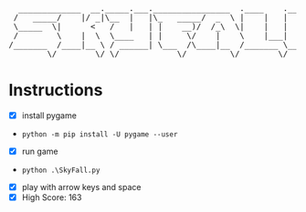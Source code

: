 <pre>  _____________  __._____.___.________________  .____    .____     
 /   _____/    |/ _|\__  |   |\_   _____/  _  \ |    |   |    |    
 \_____  \|      <   /   |   | |    __)/  /_\  \|    |   |    |    
 /        \    |  \  \____   | |     \/    |    \    |___|    |___ 
/_______  /____|__ \ / ______| \___  /\____|__  /_______ \_______ \
        \/        \/ \/            \/         \/        \/       \/</pre>

# Instructions
 - [X] install pygame
 - `python -m pip install -U pygame --user`
 - [X] run game
 - `python .\SkyFall.py`
 - [X] play with arrow keys and space
 - [X] High Score: 163
